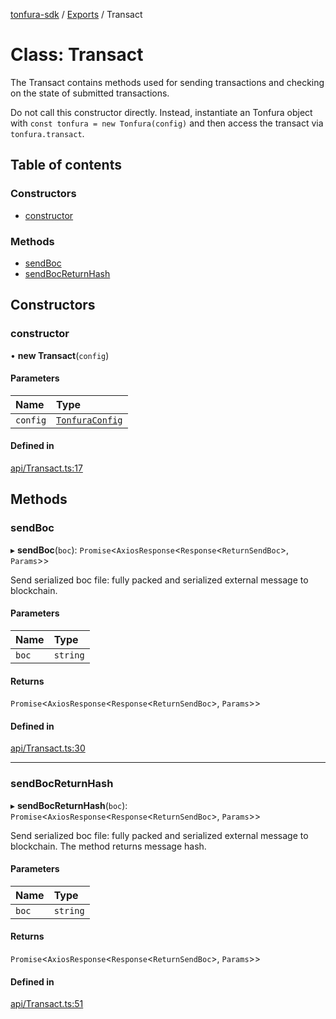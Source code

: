 [tonfura-sdk](../README.md) / [Exports](../modules.md) / Transact

# Class: Transact

The Transact contains methods used for sending transactions and
checking on the state of submitted transactions.

Do not call this constructor directly. Instead, instantiate an Tonfura object
with `const tonfura = new Tonfura(config)` and then access the transact via `tonfura.transact`.

## Table of contents

### Constructors

- [constructor](Transact.md#constructor)

### Methods

- [sendBoc](Transact.md#sendboc)
- [sendBocReturnHash](Transact.md#sendbocreturnhash)

## Constructors

### constructor

• **new Transact**(`config`)

#### Parameters

| Name | Type |
| :------ | :------ |
| `config` | [`TonfuraConfig`](TonfuraConfig.md) |

#### Defined in

[api/Transact.ts:17](https://github.com/frigatebird-studio/tonfura-sdk/blob/d0deefd/src/api/Transact.ts#L17)

## Methods

### sendBoc

▸ **sendBoc**(`boc`): `Promise`<`AxiosResponse`<`Response`<`ReturnSendBoc`\>, `Params`\>\>

Send serialized boc file: fully packed and serialized external message to blockchain.

#### Parameters

| Name | Type |
| :------ | :------ |
| `boc` | `string` |

#### Returns

`Promise`<`AxiosResponse`<`Response`<`ReturnSendBoc`\>, `Params`\>\>

#### Defined in

[api/Transact.ts:30](https://github.com/frigatebird-studio/tonfura-sdk/blob/d0deefd/src/api/Transact.ts#L30)

___

### sendBocReturnHash

▸ **sendBocReturnHash**(`boc`): `Promise`<`AxiosResponse`<`Response`<`ReturnSendBoc`\>, `Params`\>\>

Send serialized boc file: fully packed and serialized external message to blockchain. The method returns message hash.

#### Parameters

| Name | Type |
| :------ | :------ |
| `boc` | `string` |

#### Returns

`Promise`<`AxiosResponse`<`Response`<`ReturnSendBoc`\>, `Params`\>\>

#### Defined in

[api/Transact.ts:51](https://github.com/frigatebird-studio/tonfura-sdk/blob/d0deefd/src/api/Transact.ts#L51)
